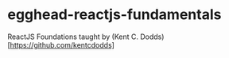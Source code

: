 # egghead-reactjs-fundamentals

ReactJS Foundations taught by (Kent C. Dodds)[https://github.com/kentcdodds]

